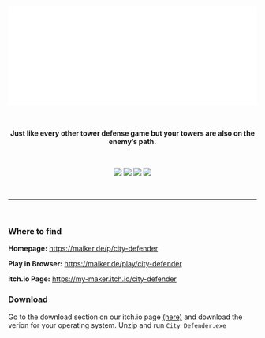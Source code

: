 <br>
<p align="center">
  <img src="https://github.com/mymakerofficial/towerdefense-game/blob/master/city_defender_title_text.png?raw=true" height="200">
</p>
<br>
<p align="center"><b>Just like every other tower defense game but your towers are also on the enemy’s path.</b></p>
<br>
<p align="center">
  <img src="https://forthebadge.com/images/badges/made-with-crayons.svg"> <img src="https://forthebadge.com/images/badges/for-you.svg"> <img src="https://forthebadge.com/images/badges/fuck-it-ship-it.svg"> <img src="https://forthebadge.com/images/badges/powered-by-jeffs-keyboard.svg">
</p>
<br>

---

<br>

### Where to find

**Homepage:** https://maiker.de/p/city-defender

**Play in Browser:** https://maiker.de/play/city-defender

**itch.io Page:** https://my-maker.itch.io/city-defender

### Download

Go to the download section on our itch.io page [(here)](https://my-maker.itch.io/city-defender#download) and download the verion for your operating system.
Unzip and run `City Defender.exe`
